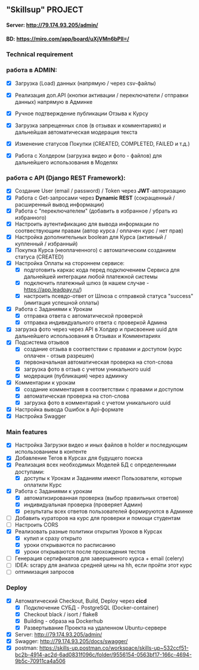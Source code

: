 ## "Skillsup" PROJECT
#### Server: http://79.174.93.205/admin/
#### BD:     https://miro.com/app/board/uXjVMn6bPlI=/

### Technical requirement

### работа в ADMIN:
- [x] Загрузка (Load) данных (напрямую / через csv-файлы)
- [x] Реализация доп.API (кнопки активации / переключатели / отправки данных) напрямую в Админке
- [x] Ручное подтверждение публикации Отзыва к Курсу
- [x] Загрузка запрещенных слов (в отзывах и комментариях) и дальнейшая автоматическая модерация текста
- [x] Изменение статусов Покупки (CREATED, COMPLETED, FAILED и т.д.)
- [x] Работа с Холдером (загрузка видео и фото - файлов) для дальнейшего использования в Моделях


### работа с API (Django REST Framework):
- [x] Создание User (email / password) / Token через **JWT**-авторизацию
- [x] Работа с Get-запросами через **Dynamic REST** (сокращенный / расширенный вывод информации)
- [x] Работа с "переключателем" (добавить в избранное / убрать из избранного)
- [x] Настроить аутентификацию для вывода информации по соотвествующим правам (автор курса / оплачен курс / нет прав)
- [x] Настройка дополнительных boolean для Курса (активный / купленный / избранный)
- [x] Покупка Курса (неоплаченного) с автоматическим созданием статуса (CREATED)
- [x] Настройка Оплаты на стороннем сервисе:
  - [x] подготовить каркас кода перед подключением Сервиса для дальнейшей интеграции любой платежной системы
  - [x] подключить платежный шлюз (в нашем случае - https://app.leadpay.ru/)
  - [x] настроить псевдо-ответ от Шлюза с отправкой статуса "success" (имитация успешной оплаты)
- [x] Работа с Заданиями к Урокам
  - [x] отправка ответа с автоматической проверкой
  - [x] отправка индивидуального ответа с проверкой Админа
- [x] загрузка фото через через API в Холдер и присвоение uuid для дальнейшего использования в Отзывах и Комментариях
- [x] Подсистема отзывов
  - [x] создание отзыва в соответствии с правами и доступом (курс оплачен - отзыв разрешен)
  - [x] первоначальная автоматическая проверка на стоп-слова
  - [x] загрузка фото в отзыв с учетом уникального uuid
  - [x] модерация (публикация) через админку
- [x] Комментарии к урокам
  - [x] создание комментария в соответствии с правами и доступом
  - [x] автоматическая проверка на стоп-слова
  - [x] загрузка фото в комментарий с учетом уникального uuid

- [x] Настройка вывода Ошибок в Api-формате
- [x] Настройка Swagger

### Main features
- [x] Настройка Загрузки видео и иных файлов в holder и последующим использованием в контенте
- [x] Добавление Тегов в Курсах для будущего поиска
- [x] Реализация всех необходимых Моделей БД с определенными доступами:
  - [x] доступы к Урокам и Заданиям имеют Пользователи, которые оплатили Курс
- [x] Работа с Заданиями к урокам
  - [x] автоматизированная проверка (выбор правильных ответов)
  - [x] индивидуальная проверка (проверяет Админ)
  - [x] результаты всех ответов пользователей формируются в Админке
- [ ] Добавить кураторов на курс для проверки и помощи студентам
- [ ] Настроить CORS
- [x] Реализовать разные политики открытия Уроков в Курсах
  - [x] купил и сразу открыто
  - [x] уроки открываются по расписанию
  - [x] уроки открываются после прохождения тестов
- [ ] Генерация сертификатов для завершенного курса + email (celery)
- [ ] IDEA: scrapy для анализа средней цены на hh, если пройти этот курс
- [ ] оптимизация запросов

### Deploy
- [x] Автоматический Checkout, Build, Deploy через **cicd**
  - [x] Подключение СУБД - PostgreSQL (Docker-container)
  - [x] Checkout black / isort / flake8
  - [x] Building - образа на Dockerhub
  - [x] Развертывание Проекта на удаленном Ubuntu-сервере
- [x] Server: http://79.174.93.205/admin/
- [x] Swagger: http://79.174.93.205/docs/swagger/
- [x] postman: https://skills-up.postman.co/workspace/skills-up~532ccf51-bc2b-4914-ac2d-6ad0831f096c/folder/9556154-0563bf17-166c-4694-9b5c-70911ca4a506

